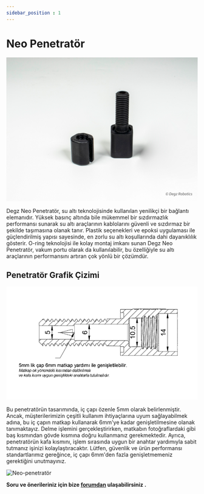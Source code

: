 ```yaml
---
sidebar_position : 1
---
```


# Neo Penetratör



![Neo-penetratör](./image/neo-penetrator-3.jpg)


Degz Neo Penetratör, su altı teknolojisinde kullanılan yenilikçi bir bağlantı elemanıdır. Yüksek basınç altında bile mükemmel bir sızdırmazlık performansı sunarak su altı araçlarının kablolarını güvenli ve sızdırmaz bir şekilde taşımasına olanak tanır. Plastik seçenekleri ve epoksi uygulaması ile güçlendirilmiş yapısı sayesinde, en zorlu su altı koşullarında dahi dayanıklılık gösterir. O-ring teknolojisi ile kolay montaj imkanı sunan Degz Neo Penetratör, vakum portu olarak da kullanılabilir, bu özelliğiyle su altı araçlarının performansını artıran çok yönlü bir çözümdür.

## Penetratör Grafik Çizimi 

![Neo-penetratör](./image/penetrator-grafik.png)

Bu penetratörün tasarımında, iç çapı özenle 5mm olarak belirlenmiştir. Ancak, müşterilerimizin çeşitli kullanım ihtiyaçlarına uyum sağlayabilmek adına, bu iç çapın matkap kullanarak 6mm'ye kadar genişletilmesine olanak tanımaktayız. Delme işlemini gerçekleştirirken, matkabın fotoğraflardaki gibi  baş kısmından gövde kısmına doğru  kullanmanız gerekmektedir. Ayrıca, penetratörün kafa kısmını, işlem sırasında uygun bir anahtar yardımıyla sabit tutmanız işinizi kolaylaştıracaktır. Lütfen, güvenlik ve ürün performansı standartlarımız gereğince, iç çapı 6mm'den fazla genişletmemeniz gerektiğini unutmayınız.



![Neo-penetratör](./image/penetrator-kullanım.png)

**Soru ve önerileriniz için bize [forumdan](https://forum.degzrobotics.com/)    ulaşabilirsiniz .**